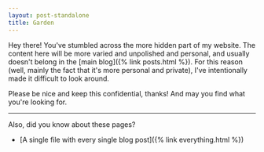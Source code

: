 ```yaml
---
layout: post-standalone
title: Garden
---
```


Hey there!
You've stumbled across the more hidden part of my website.
The content here will be more varied and unpolished and personal, and usually doesn't belong in the [main blog]({% link posts.html %}).
For this reason (well, mainly the fact that it's more personal and private), I've intentionally made it difficult to look around.

Please be nice and keep this confidential, thanks!
And may you find what you're looking for.

---

Also, did you know about these pages?

- [A single file with every single blog post]({% link everything.html %})
